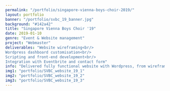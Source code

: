 ```yaml
---
permalink: "/portfolio/singapore-vienna-boys-choir-2019/"
layout: portfolio
banner: "/portfolio/svbc_19_banner.jpg"
background: "#142a42"
title: "Singapore Vienna Boys Choir '19"
date: 2019-01-10
genre: "Event & Website management"
project: "Webmaster"
deliverables: "Website wireframing<br/>
Wordpress dashboard customisation<br/>
Scripting and front-end development<br/>
Integration with Eventbrite and contact form"
info: "Delivered fully functional website with Wordpress, from wireframing, prototyping to integrations with 3rd party software."
img1: "portfolio/SVBC_website_19_1"
img2: "portfolio/SVBC_website_19_2"
img3: "portfolio/SVBC_website_19_3"
---
```

